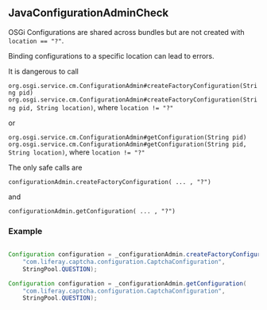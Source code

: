 ## JavaConfigurationAdminCheck

OSGi Configurations are shared across bundles but are not created with
`location == "?"`.

Binding configurations to a specific location can lead to errors.

It is dangerous to call

`org.osgi.service.cm.ConfigurationAdmin#createFactoryConfiguration(String pid)`
`org.osgi.service.cm.ConfigurationAdmin#createFactoryConfiguration(String pid, String location)`,
where `location != "?"`

or

`org.osgi.service.cm.ConfigurationAdmin#getConfiguration(String pid)`
`org.osgi.service.cm.ConfigurationAdmin#getConfiguration(String pid, String location)`,
where `location != "?"`

The only safe calls are

`configurationAdmin.createFactoryConfiguration( ... , "?")`

and

`configurationAdmin.getConfiguration( ... , "?")`

### Example

```java

Configuration configuration = _configurationAdmin.createFactoryConfiguration(
    "com.liferay.captcha.configuration.CaptchaConfiguration",
    StringPool.QUESTION);

Configuration configuration = _configurationAdmin.getConfiguration(
    "com.liferay.captcha.configuration.CaptchaConfiguration",
    StringPool.QUESTION);
```